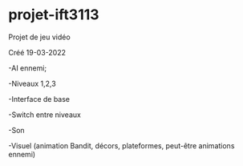 # projet-ift3113
Projet de jeu vidéo

Créé 19-03-2022

-AI ennemi;

-Niveaux 1,2,3

-Interface de base

-Switch entre niveaux

-Son

-Visuel (animation Bandit, décors, plateformes, peut-être animations ennemi)

